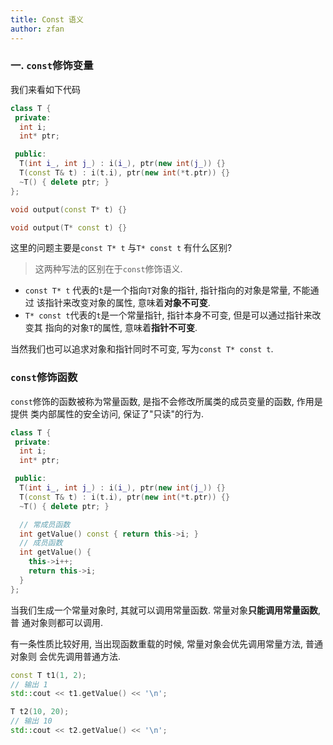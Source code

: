```yaml
---
title: Const 语义
author: zfan
---
```


### 一. `const`修饰变量

我们来看如下代码

```cpp
class T {
 private:
  int i;
  int* ptr;

 public:
  T(int i_, int j_) : i(i_), ptr(new int(j_)) {}
  T(const T& t) : i(t.i), ptr(new int(*t.ptr)) {}
  ~T() { delete ptr; }
};

void output(const T* t) {}

void output(T* const t) {}
```

这里的问题主要是`const T* t` 与`T* const t` 有什么区别?

> 这两种写法的区别在于`const`修饰语义.

- `const T* t` 代表的`t`是一个指向`T`对象的指针, 指针指向的对象是常量, 不能通过
  该指针来改变对象的属性, 意味着**对象不可变**.
- `T* const t`代表的`t`是一个常量指针, 指针本身不可变, 但是可以通过指针来改变其
  指向的对象`T`的属性, 意味着**指针不可变**.

当然我们也可以追求对象和指针同时不可变, 写为`const T* const t`.

### `const`修饰函数

`const`修饰的函数被称为常量函数, 是指不会修改所属类的成员变量的函数, 作用是提供
类内部属性的安全访问, 保证了"只读"的行为.

```cpp
class T {
 private:
  int i;
  int* ptr;

 public:
  T(int i_, int j_) : i(i_), ptr(new int(j_)) {}
  T(const T& t) : i(t.i), ptr(new int(*t.ptr)) {}
  ~T() { delete ptr; }

  // 常成员函数
  int getValue() const { return this->i; }
  // 成员函数
  int getValue() {
    this->i++;
    return this->i;
  }
};
```

当我们生成一个常量对象时, 其就可以调用常量函数. 常量对象**只能调用常量函数**, 普
通对象则都可以调用.

有一条性质比较好用, 当出现函数重载的时候, 常量对象会优先调用常量方法, 普通对象则
会优先调用普通方法.

```cpp
const T t1(1, 2);
// 输出 1
std::cout << t1.getValue() << '\n';

T t2(10, 20);
// 输出 10
std::cout << t2.getValue() << '\n';
```
